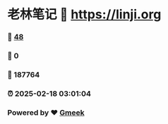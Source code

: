 # 老林笔记 :link: https://linji.org 
### :page_facing_up: [48](https://linji.org/tag.html) 
### :speech_balloon: 0 
### :hibiscus: 187764 
### :alarm_clock: 2025-02-18 03:01:04 
### Powered by :heart: [Gmeek](https://github.com/Meekdai/Gmeek)
